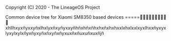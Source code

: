 Copyright (C) 2020 - The LineageOS Project

Common device tree for Xiaomi SM8350 based devices
=====🤣🤣🤣🤣🤣🤣🤣🤣🤣🤣xhllhxyxñyxxyñxlhxlyxñxyñyxxyñhñxhñxñhxhxñxhxhxxlxhxlxxlxyxlhxxñyxyxlyxylxylxñyxñyxyñxñxyñxñyxuxñxñuxuñxuxñjñ
